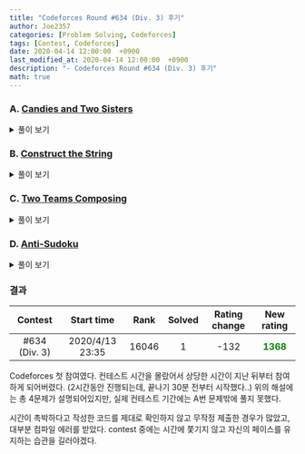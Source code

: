 ```yaml
---
title: "Codeforces Round #634 (Div. 3) 후기"
author: Joe2357
categories: [Problem Solving, Codeforces]
tags: [Contest, Codeforces]
date: 2020-04-14 12:00:00  +0900
last_modified_at: 2020-04-14 12:00:00  +0900
description: "- Codeforces Round #634 (Div. 3) 후기"
math: true
---
```



### A. [Candies and Two Sisters](https://codeforces.com/contest/1335/problem/A)

<details markdown="1"><summary>풀이 보기</summary>  

#### 풀이  

$n$개의 캔디가 주어지고 그것을 2명이 나누어 가질 때, $a$가 $b$보다 큰 경우의 수를 구하는 문제이다. 기본적으로 $\frac{1}{2}\times n$가지의 경우의 수가 있다.

$0$개를 주는 경우의 수는 없어야하므로, $n$이 홀수인 경우에는 추가로 1가지의 경우를 더 빼주어야 한다.

#### 코드

```c
#include <stdio.h>

int main(t) {
    for (scanf("%d", &t); t; t--) {
        long long n;
        scanf("%lld", &n);
        if (n < 3) {
            printf("0\n");
        }
        else {
            int temp = (n % 2);
            n /= 2;
            n -= (!temp);
            printf("%lld\n", n);
        }
    }
    return 0;
}
```

</details>

### B. [Construct the String](https://codeforces.com/contest/1335/problem/B)

<details markdown="1"><summary>풀이 보기</summary>  

#### 풀이  

정답 문자열의 모든 $a$ 길이의 substring들은 모두 정확히 $b$개의 문자만으로 이루어지도록 구현하는 문제이다. 규칙이 어렵다고 느낄 수 있지만, 그저 "abcabcabc"와 같이 $b$개의 문자가 반복되도록 문자열을 정하면 모든 경우에서 정답을 출력할 수 있는 간단한 문제이다.

#### 코드

```c
#include <stdio.h>

int main(t) {
    for (scanf("%d", &t); t; t--) {
        int n, a, b;
        scanf("%d %d %d", &n, &a, &b);
        for (int i = 0; i < n; i++)
            printf("%c", i % b + 'a');
        printf("\n");
    }
    return 0;
}
```

</details>

### C. [Two Teams Composing](https://codeforces.com/contest/1335/problem/C)

<details markdown="1"><summary>풀이 보기</summary>  

#### 풀이  

주어진 학생들의 skill level에 대하여 2개의 팀으로 나누는 작업에서, 아래의 조건을 만족하면서 가장 많은 학생을 팀으로 만들 수 있는 경우를 찾는 문제이다.

- 1팀에 속한 모든 학생의 skill level은 달라야 한다.
- 2팀에 속한 모든 학생의 skill level은 같아야 한다.

먼저 1번 팀을 만들 때 가장 많은 학생 수를 $a$로 기록한다. 그리고 2번 팀을 만들 때 가장 많은 학생 수를 $b$로 기록한다. 이 2개의 숫자를 이용하여 최적으로 2개의 팀을 만드는 경우를 탐색한다.

기준은 b의 값을 이용하여 최대를 판별한다. 풀이에서는 총 3가지의 경우를 고려하였다.

- $a≥b+1$인 경우
  - 2팀을 $b$명의 학생으로 모두 묶더라도 1팀의 인원을 충족시킬 인원이 있다. 따라서 팀을 꾸릴 수 있는 최대 인원은 $b$명이다.
- $a=b$인 경우
  - 2팀을 $b$명의 학생으로 묶는다면 1팀의 인원이 1명 부족하다. 따라서 팀을 꾸릴 수 있는 최대 인원은 $b-1$명이다.
- 그 이외의 경우
  - 1팀의 인원을 최대로 하더라도 2팀의 인원을 충족시킬 인원이 있다. 따라서 팀을 꾸릴 수 있는 최대 인원은 $a$명이다.

#### 코드

```c
#define max(a, b) (a > b) ? a : b

cmp(int *a, int* b) {
    return *a - *b;
}

main(t) {
    for (scanf("%d", &t); t; t--) {
        int arr[200000];
        int n;
        scanf("%d", &n);
        for (int i = 0; i < n; i++)
            scanf("%d", arr + i);
        qsort(arr, n, sizeof(int), cmp);
        if (n == 1) {
            printf("0\n");
            continue;
        }
        int m = 0, temp = 1, count = 1;
        for (int i = 1; i < n; i++)
            if (arr[i] != arr[i - 1])
                m = max(m, temp), temp = 1, count++;
            else
                temp++;
        m = max(m, temp);
        int a = m, b = count;

        if (a >= b + 1)
            printf("%d\n", b);
        else if (a == b)
            printf("%d\n", b - 1);
        else
            printf("%d\n", a);
    }
    return 0;
}
```

</details>

### D. [Anti-Sudoku](https://codeforces.com/contest/1335/problem/D)

<details markdown="1"><summary>풀이 보기</summary>  

#### 풀이  

최대 9칸을 변경할 수 있다는 조건이 있고, 각 가로줄 또는 세로줄에 공통된 값이 존재해야한다는 조건이 있다. 이를 통해 **각각의 줄에서 값을 하나씩만 바꾸는 것**으로 anti-sudoku를 만들 수 있다. 그리고 값이 변경되는 위치는 가로 또는 세로에서 각각 겹치지 않아야 한다. 또한 3x3 크기의 정사각형 구역에서도 겹치는 위치가 없어야 한다.

변경되는 값들은 기존 값에서 $1$만큼 증가시켜 이미 있던 수들 중 하나와 같은 값을 가지도록 조절한다. 기본적으로 입력으로 sudoku가 완성되어 주어지므로 가능한 추론이다.

#### 코드

```c
#include <stdio.h>

int pos[9] = {
    0, 3, 6,
    1, 4, 7,
    2, 5, 8 };

int main(t) {
    for (scanf("%d", &t); t; t--) {
        char str[9][10];
        for (int i = 0; i < 9; i++) {
            scanf("%s", str[i]);
            str[i][pos[i]]++;
            str[i][pos[i]] -= 9 * (str[i][pos[i]] > '9');
        }
        for (int i = 0; i < 9; i++)
            printf("%s\n", str[i]);
    }
    return 0;
}
```

</details>

### 결과

|    Contest    |   Start time    | Rank  | Solved | Rating change |                 New rating                 |
| :-----------: | :-------------: | :---: | :----: | :-----------: | :----------------------------------------: |
| #634 (Div. 3) | 2020/4/13 23:35 | 16046 |   1    |     -132      | <strong style="color: green">1368</strong> |

Codeforces 첫 참여였다.  컨테스트 시간을 몰랐어서 상당한 시간이 지난 뒤부터 참여하게 되어버렸다. (2시간동안 진행되는데, 끝나기 30분 전부터 시작했다..) 위의 해설에는 총 4문제가 설명되어있지만, 실제 컨테스트 기간에는 A번 문제밖에 풀지 못했다.

시간이 촉박하다고 작성한 코드를 제대로 확인하지 않고 무작정 제출한 경우가 많았고, 대부분 컴파일 에러를 받았다. contest 중에는 시간에 쫓기지 않고 자신의 페이스를 유지하는 습관을 길러야겠다.



